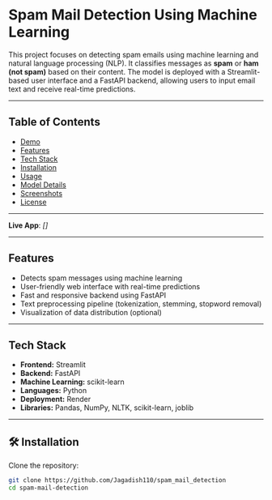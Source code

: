 #  Spam Mail Detection Using Machine Learning

This project focuses on detecting spam emails using machine learning and natural language processing (NLP). It classifies messages as **spam** or **ham (not spam)** based on their content. The model is deployed with a Streamlit-based user interface and a FastAPI backend, allowing users to input email text and receive real-time predictions.

---

##  Table of Contents
- [Demo](#-demo)
- [Features](#-features)
- [Tech Stack](#-tech-stack)
- [Installation](#-installation)
- [Usage](#-usage)
- [Model Details](#-model-details)
- [Screenshots](#-screenshots)
- [License](#-license)

---


**Live App**: *[]*  


---

##  Features
- Detects spam messages using machine learning
- User-friendly web interface with real-time predictions
- Fast and responsive backend using FastAPI
- Text preprocessing pipeline (tokenization, stemming, stopword removal)
- Visualization of data distribution (optional)

---

##  Tech Stack
- **Frontend:** Streamlit
- **Backend:** FastAPI
- **Machine Learning:** scikit-learn
- **Languages:** Python
- **Deployment:** Render
- **Libraries:** Pandas, NumPy, NLTK, scikit-learn, joblib

---

## 🛠️ Installation

Clone the repository:
```bash
git clone https://github.com/Jagadish110/spam_mail_detection
cd spam-mail-detection
